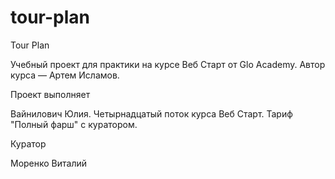 # tour-plan
Tour Plan

Учебный проект для практики на курсе Веб Старт от Glo Academy. Автор курса — Артем Исламов.


Проект выполняет

Вайнилович Юлия. Четырнадцатый поток курса Веб Старт. Тариф "Полный фарш" с куратором.

Куратор

Моренко Виталий


